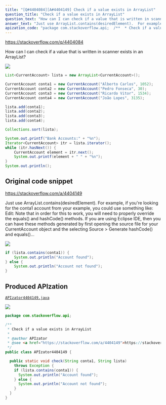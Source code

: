 ```yaml
---
title: "[Q#4404084][A#4404149] Check if a value exists in ArrayList"
question_title: "Check if a value exists in ArrayList"
question_text: "How can I can check if a value that is written in scanner exists in  an ArrayList?"
answer_text: "Just use ArrayList.contains(desiredElement).  For example, if you're looking for the conta1 account from your example, you could use something like: Edit: Note that in order for this to work, you will need to properly override the equals() and hashCode() methods. If you are using Eclipse IDE, then you can have these methods generated by first opening the source file for your CurrentAccount object and the selecting Source > Generate hashCode() and equals()..."
apization_code: "package com.stackoverflow.api;  /**  * Check if a value exists in ArrayList  *  * @author APIzator  * @see <a href=\"https://stackoverflow.com/a/4404149\">https://stackoverflow.com/a/4404149</a>  */ public class APIzator4404149 {    public static void check(String conta1, String lista)     throws Exception {     if (lista.contains(conta1)) {       System.out.println(\"Account found\");     } else {       System.out.println(\"Account not found\");     }   } }"
---
```


https://stackoverflow.com/q/4404084

How can I can check if a value that is written in scanner exists in  an ArrayList?


<div class="code-logo"><img src="/stackoverflow.png" /></div>

```java
List<CurrentAccount> lista = new ArrayList<CurrentAccount>();

CurrentAccount conta1 = new CurrentAccount("Alberto Carlos", 1052);
CurrentAccount conta2 = new CurrentAccount("Pedro Fonseca", 30);
CurrentAccount conta3 = new CurrentAccount("Ricardo Vitor", 1534);
CurrentAccount conta4 = new CurrentAccount("João Lopes", 3135);

lista.add(conta1);
lista.add(conta2);
lista.add(conta3);
lista.add(conta4);

Collections.sort(lista);

System.out.printf("Bank Accounts:" + "%n");
Iterator<CurrentAccount> itr = lista.iterator();
while (itr.hasNext()) {
    CurrentAccount element = itr.next();
    System.out.printf(element + " " + "%n");
}
System.out.println();
```


## Original code snippet

https://stackoverflow.com/a/4404149

Just use ArrayList.contains(desiredElement).  For example, if you&#x27;re looking for the conta1 account from your example, you could use something like:
Edit:
Note that in order for this to work, you will need to properly override the equals() and hashCode() methods. If you are using Eclipse IDE, then you can have these methods generated by first opening the source file for your CurrentAccount object and the selecting Source &gt; Generate hashCode() and equals()...

<div class="code-logo"><img src="/stackoverflow.png" /></div>

```java
if (lista.contains(conta1)) {
    System.out.println("Account found");
} else {
    System.out.println("Account not found");
}
```

## Produced APIzation

[`APIzator4404149.java`](https://github.com/pasqualesalza/apization/raw/main/data/search/APIzator4404149.java)

<div class="code-logo"><img src="/apizator.png" /></div>

```java
package com.stackoverflow.api;

/**
 * Check if a value exists in ArrayList
 *
 * @author APIzator
 * @see <a href="https://stackoverflow.com/a/4404149">https://stackoverflow.com/a/4404149</a>
 */
public class APIzator4404149 {

  public static void check(String conta1, String lista)
    throws Exception {
    if (lista.contains(conta1)) {
      System.out.println("Account found");
    } else {
      System.out.println("Account not found");
    }
  }
}

```